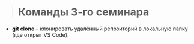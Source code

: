 > # Команды 3-го семинара

-	**git clone** <URL> – клонировать удалённый репозиторий в локальную папку (где открыт VS Code).